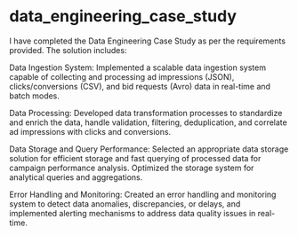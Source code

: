 # data_engineering_case_study

I have completed the Data Engineering Case Study as per the requirements provided. The solution includes:

Data Ingestion System: Implemented a scalable data ingestion system capable of collecting and processing ad impressions (JSON), clicks/conversions (CSV), and bid requests (Avro) data in real-time and batch modes.

Data Processing: Developed data transformation processes to standardize and enrich the data, handle validation, filtering, deduplication, and correlate ad impressions with clicks and conversions.

Data Storage and Query Performance: Selected an appropriate data storage solution for efficient storage and fast querying of processed data for campaign performance analysis. Optimized the storage system for analytical queries and aggregations.

Error Handling and Monitoring: Created an error handling and monitoring system to detect data anomalies, discrepancies, or delays, and implemented alerting mechanisms to address data quality issues in real-time.
